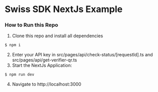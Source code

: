 # Swiss SDK NextJs Example

### How to Run this Repo

1. Clone this repo and install all dependencies

```bash
$ npm i
```

2. Enter your API key in src/pages/api/check-status/[requestId].ts and src/pages/api/get-verifier-qr.ts
3. Start the NextJs Application:

```bash
$ npm run dev
```

4. Navigate to http://localhost:3000
